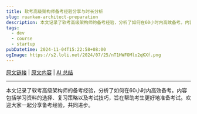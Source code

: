 ```yaml
---
title: 软考高级架构师备考经验分享与时长分析
slug: ruankao-architect-preparation
description: 本文记录了软考高级架构师的备考经验，分析了如何在60小时内高效备考。内容包括学习资料的选择、复习策略以及考试技巧，旨在帮助考生更好地准备考试。欢迎大家一起分享备考经验，共同进步。
tags: 
  - dev
  - course
  - startup
pubDatetime: 2024-11-04T15:22:58+08:00
ogImage: https://s2.loli.net/2024/07/25/nT1HWFOMlo2qKXf.png
---
```


[原文链接](https://nekonull.me/posts/ruankao-architect/) | [原文内容](../raw/ruankao-architect-preparation) | [AI 总结](../summary/ruankao-architect-preparation)

---

本文记录了软考高级架构师的备考经验，分析了如何在60小时内高效备考。内容包括学习资料的选择、复习策略以及考试技巧，旨在帮助考生更好地准备考试。欢迎大家一起分享备考经验，共同进步。

